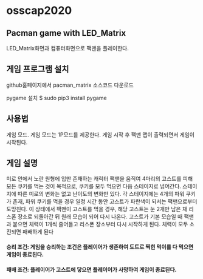 # osscap2020

## Pacman game with LED_Matrix
LED_Matrix화면과 컴퓨터화면으로 팩맨을 플레이한다. 

## 게임 프로그램 설치
github홈페이지에서 pacman_matrix 소스코드 다운로드

pygame 설치
$ sudo pip3 install pygame

## 사용법
게임 모드. 
게임 모드는 1P모드를 제공한다. 게임 시작 후 팩맨 맵이 출력되면서 게임이 시작된다. 

## 게임 설명
미로 안에서 노란 원형에 입만 존재하는 캐릭터 팩맨을 움직여 4마리의 고스트를 피해 모든 쿠키를 먹는 것이 목적으로, 쿠키를 모두 먹으면 다음 스테이지로 넘어간다. 스테이지에 따른 미로의 변화는 없고 난이도의 변화만 있다. 각 스테이지에는 4개의 파워 쿠키가 존재, 파워 쿠키를 먹을 경우 일정 시간 동안 고스트가 파란색이 되서는 팩맨으로부터 도망친다. 이 상태에서 팩맨이 고스트를 먹을 경우, 해당 고스트는 눈 2개만 남은 채 리스폰 장소로 되돌아간 뒤 원래 모습이 되어 다시 나온다. 고스트가 기본 모습일 때 팩맨과 붙으면 체력이 1개씩 줄어들고 리스폰 장소부터 다시 시작하게 된다. 체력이 모두 소진되면 패배하게 된다

#### 승리 조건: 게임을 승리하는 조건은 플레이어가 생존하여 도트로 찍힌 먹이를 다 먹으면 게임이 종료된다. 
#### 패배 조건: 플레이어가 고스트에 닿으면 플레이어가 사망하여 게임이 종료된다.






